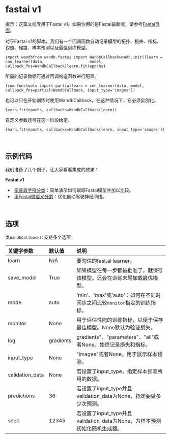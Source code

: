 # fastai v1

提示：这篇文档专用于Fastai v1。如果你用的是Fastai最新版，请参考[Fastai页面](https://app.gitbook.com/@weights-and-biases/s/docs/library/integrations/fastai)。

 对于Fastai v1的脚本，我们有一个回调函数自动记录模型的拓扑、损失、指标、权值、梯度、样本预测以及最佳训练模型。

```text
import wandbfrom wandb.fastai import WandbCallback​wandb.init()​learn = cnn_learner(data,                    model,                    callback_fns=WandbCallback)learn.fit(epochs)
```

所需的记录数据可通过回调构造函数进行配置。

```text
from functools import partial​learn = cnn_learner(data, model, callback_fns=partial(WandbCallback, input_type='images'))
```

也可以只在开始训练时使用WandbCallback。在这种情况下，它必须实例化。

```text
learn.fit(epochs, callbacks=WandbCallback(learn))
```

 自定义参数还可在这一阶段给定。

```text
learn.fit(epochs, callbacks=WandbCallback(learn, input_type='images'))
```

‌

##  **示例代码** <a id="example-code"></a>

我们准备了几个例子，让大家看看集成的效果：

**Fastai v1**‌

* ​ [辛普森字符分类](https://github.com/borisdayma/simpsons-fastai)：简单演示如何跟踪Fastai模型并加以比较。
* ​ [用Fastai做语义分割](https://github.com/borisdayma/semantic-segmentation)：优化自动驾驶神经网络。

‌

## **选项** <a id="options"></a>

‌类`WandbCallback()`支持多个选项：

| 关键字参数 | 默认值 | 说明 |
| :--- | :--- | :--- |
| learn | N/A | 要勾住的fast.ai learner。 |
| save\_model | True | 如果模型在每一步都被批准了，就保存该模型。还会在训练末尾加载最优模型。 |
| mode | auto | 'min'、'max'或'auto'：如何在不同时间步之间比较`monitor`指定的训练指标。 |
| monitor | None | 用于评估性能的训练指标，以便于保存最佳模型。None默认为验证损失。 |
| log | gradients | gradients"、"parameters"、"all"或者None。始终记录损失和指标。 |
| input\_type | None | "images"或者None。用于展示样本预测。 |
| validation\_data | None | 若设置了input\_type，指定样本预测所用的数据。 |
| predictions | 36 | 若设置了input\_type并且validation\_data为None，指定要做多少次预测。 |
| seed | 12345 |  若设置了input\_type并且validation\_data为None，为样本预测初始化随机生成器。 |

